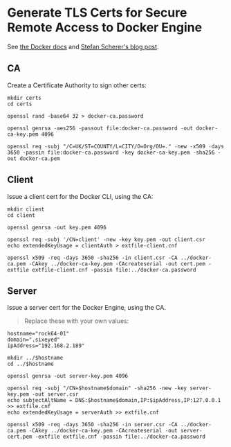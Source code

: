 # Generate TLS Certs for Secure Remote Access to Docker Engine

See [the Docker docs](https://docs.docker.com/engine/security/https/) and [Stefan Scherer's blog post](https://stefanscherer.github.io/protecting-a-windows-2016-docker-engine-with-tls/).

## CA

Create a Certificate Authority to sign other certs:

```
mkdir certs
cd certs

openssl rand -base64 32 > docker-ca.password

openssl genrsa -aes256 -passout file:docker-ca.password -out docker-ca-key.pem 4096

openssl req -subj "/C=UK/ST=COUNTY/L=CITY/O=Org/OU=." -new -x509 -days 3650 -passin file:docker-ca.password -key docker-ca-key.pem -sha256 -out docker-ca.pem
```

## Client

Issue a client cert for the Docker CLI, using the CA:

```
mkdir client
cd client

openssl genrsa -out key.pem 4096

openssl req -subj '/CN=client' -new -key key.pem -out client.csr
echo extendedKeyUsage = clientAuth > extfile-client.cnf

openssl x509 -req -days 3650 -sha256 -in client.csr -CA ../docker-ca.pem -CAkey ../docker-ca-key.pem -CAcreateserial -out cert.pem -extfile extfile-client.cnf -passin file:../docker-ca.password
```

## Server

Issue a server cert for the Docker Engine, using the CA.

> Replace these with your own values:

```
hostname="rock64-01"
domain=".sixeyed"
ipAddress="192.168.2.189"
```

```
mkdir ../$hostname
cd ../$hostname

openssl genrsa -out server-key.pem 4096

openssl req -subj "/CN=$hostname$domain" -sha256 -new -key server-key.pem -out server.csr
echo subjectAltName = DNS:$hostname$domain,IP:$ipAddress,IP:127.0.0.1 >> extfile.cnf
echo extendedKeyUsage = serverAuth >> extfile.cnf

openssl x509 -req -days 3650 -sha256 -in server.csr -CA ../docker-ca.pem -CAkey ../docker-ca-key.pem -CAcreateserial -out server-cert.pem -extfile extfile.cnf -passin file:../docker-ca.password
```

